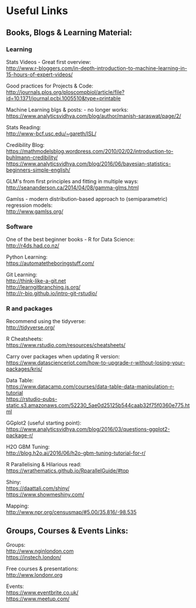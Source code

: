 # **Useful Links**

## Books, Blogs & Learning Material:


### Learning

Stats Videos - Great first overview:  
http://www.r-bloggers.com/in-depth-introduction-to-machine-learning-in-15-hours-of-expert-videos/

Good practices for Projects & Code:  
http://journals.plos.org/ploscompbiol/article/file?id=10.1371/journal.pcbi.1005510&type=printable

Machine Learning blgs & posts: - no longer works:  
https://www.analyticsvidhya.com/blog/author/manish-saraswat/page/2/

Stats Reading:  
http://www-bcf.usc.edu/~gareth/ISL/

Credibility Blog:  
https://mathmodelsblog.wordpress.com/2010/02/02/introduction-to-buhlmann-credibility/  
https://www.analyticsvidhya.com/blog/2016/06/bayesian-statistics-beginners-simple-english/

GLM's from first principles and fitting in multiple ways:  
http://seananderson.ca/2014/04/08/gamma-glms.html

Gamlss - modern distribution-based approach to (semiparametric) regression models:  
http://www.gamlss.org/

### Software

One of the best beginner books - R for Data Science:  
http://r4ds.had.co.nz/

Python Learning:  
https://automatetheboringstuff.com/

Git Learning:  
http://think-like-a-git.net  
http://learngitbranching.js.org/  
http://r-bio.github.io/intro-git-rstudio/


### R and packages

Recommend using the tidyverse:  
http://tidyverse.org/

R Cheatsheets:  
https://www.rstudio.com/resources/cheatsheets/

Carry over packages when updating R version:  
https://www.datascienceriot.com/how-to-upgrade-r-without-losing-your-packages/kris/

Data Table:  
https://www.datacamp.com/courses/data-table-data-manipulation-r-tutorial  
https://rstudio-pubs-static.s3.amazonaws.com/52230_5ae0d25125b544caab32f75f0360e775.html

GGplot2 (useful starting point):  
https://www.analyticsvidhya.com/blog/2016/03/questions-ggplot2-package-r/

H2O GBM Tuning:  
http://blog.h2o.ai/2016/06/h2o-gbm-tuning-tutorial-for-r/

R Parallelising & Hilarious read:  
https://wrathematics.github.io/RparallelGuide/#top

Shiny:  
https://daattali.com/shiny/  
https://www.showmeshiny.com/

Mapping:  
http://www.npr.org/censusmap/#5.00/35.816/-98.535


## Groups, Courses & Events Links:

Groups:  
http://www.nginlondon.com  
https://instech.london/

Free courses & presentations:  
http://www.londonr.org

Events:  
https://www.eventbrite.co.uk/  
https://www.meetup.com/
